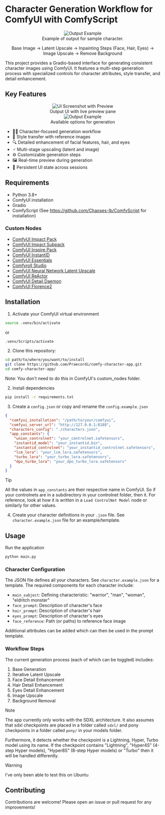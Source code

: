 # Character Generation Workflow for ComfyUI with ComfyScript

<div align="center">
  <image src="./res/strip.webp" alt="Output Example">
  <figcaption>Example of output for sample character.
  
  Base Image &rarr; Latent Upscale &rarr; Inpainting Steps (Face, Hair, Eyes) &rarr; Image Upscale &rarr; Remove Background</figcaption>
</div>

This project provides a Gradio-based interface for generating consistent character images using ComfyUI. It features a multi-step generation process with specialized controls for character attributes, style transfer, and detail enhancement.

## Key Features

<div align="center">
  <image src="./res/ui1.webp" alt="UI Screenshot with Preview">
  <figcaption>Output UI with live preview pane</figcaption>
</div>

<div align="center">
  <image src="./res/ui2.webp" alt="Output Example">
  <figcaption>Available options for generation</figcaption>
</div>

- 🧑‍🎨 Character-focused generation workflow
- 🎨 Style transfer with reference images
- 🔍 Detailed enhancement of facial features, hair, and eyes
- ‍♂️ Multi-stage upscaling (latent and image)
- ⚙️ Customizable generation steps
- 🖼️ Real-time preview during generation
- 💾 Persistent UI state across sessions

## Requirements

- Python 3.8+
- ComfyUI installation
- Gradio
- ComfyScript (See https://github.com/Chaoses-Ib/ComfyScript for installation)

### Custom Nodes

- [ComfyUI Impact Pack](https://github.com/ltdrdata/ComfyUI-Impact-Pack)
- [ComfyUI Impact Subpack](https://github.com/ltdrdata/ComfyUI-Impact-Subpack)
- [ComfyUI Inspire Pack](https://github.com/ltdrdata/ComfyUI-Inspire-Pack)
- [ComfyUI InstantID](https://github.com/cubiq/ComfyUI_InstantID)
- [ComfyUI Essentials](https://github.com/cubiq/ComfyUI_essentials)
- [Comfyroll Studio](https://github.com/Suzie1/ComfyUI_Comfyroll_CustomNodes)
- [ComfyUI Neural Network Latent Upscale](https://github.com/Ttl/ComfyUi_NNLatentUpscale)
- [ComfyUI ReActor](https://github.com/Gourieff/ComfyUI-ReActor/tree/main)
- [ComfyUI Detail Daemon](https://github.com/Jonseed/ComfyUI-Detail-Daemon)
- [ComfyUI Florence2](https://github.com/kijai/ComfyUI-Florence2)

## Installation

1. Activate your ComfyUI virtual environment

```bash
source .venv/bin/activate
```

or

```cmd
.venv/Scripts/activate
```

2. Clone this repository:

```bash
cd path/to/where/you/want/to/install
git clone https://github.com/Praecordi/comfy-character-app.git
cd comfy-character-app/
```

Note: You don't need to do this in ComfyUI's custom_nodes folder.

2. Install dependencies

```bash
pip install -r requirements.txt
```

3. Create a `config.json` or copy and rename the `config.example.json`

```json
{
  "comfyui_installation": "/path/to/your/comfyui",
  "comfyui_server_url": "http://127.0.0.1:8188",
  "characters_config": "./characters.json",
  "app_constants": {
    "union_controlnet": "your_controlnet.safetensors",
    "instantid_model": "your_instantid.bin",
    "instantid_controlnet": "your_instantid_controlnet.safetensors",
    "lcm_lora": "your_lcm_lora.safetensors",
    "turbo_lora": "your_turbo_lora.safetensors",
    "dpo_turbo_lora": "your_dpo_turbo_lora.safetensors"
  }
}
```

> [!TIP]
> All the values in `app_constants` are their respective name in ComfyUI. So if your controlnets are in a subdirectory in your controlnet folder, then it. For reference, look at how it is written in a `Load ControlNet Model` node or similarly for other values.

4. Create your character definitions in your `.json` file. See `character.example.json` file for an example/template.

## Usage

Run the application

```bash
python main.py
```

### Character Configuration

The JSON file defines all your characters. See `character.example.json` for a template. The required components for each character include:

- `main_subject`: Defining characteristic: "warrior", "man", "woman", "eldritch monster"
- `face_prompt`: Description of character's face
- `hair_prompt`: Description of character's hair
- `eyes_prompt`: Description of character's eyes
- `face_reference`: Path (or paths) to reference face image

Additional attributes can be added which can then be used in the prompt template.

### Workflow Steps

The current generation process (each of which can be toggled) includes:

1. Base Generation
2. Iterative Latent Upscale
3. Face Detail Enhancement
4. Hair Detail Enhancement
5. Eyes Detail Enhancement
6. Image Upscale
7. Background Removal

> [!NOTE]
> The app currently only works with the SDXL architecture. It also assumes that sdxl checkpoints are placed in a folder called `sdxl/` and pony checkpoints in a folder called `pony/` in your models folder.
>
> Furthermore, it detects whether the checkpoint is a Lightning, Hyper, Turbo model using its name. If the checkpoint contains "Lightning", "Hyper4S" (4-step Hyper models), "Hyper8S" (8-step Hyper models) or "Turbo" then it will be handled differently.

> [!WARNING]
> I've only been able to test this on Ubuntu

## Contributing

Contributions are welcome! Please open an issue or pull request for any improvements!
